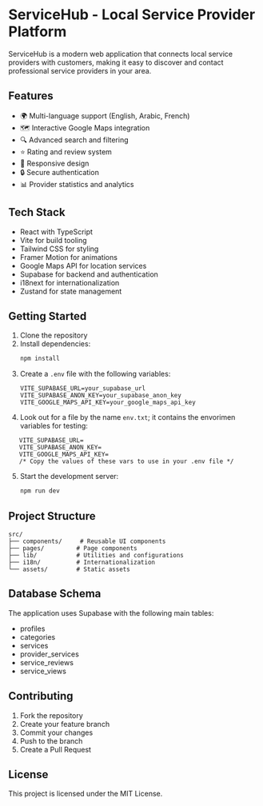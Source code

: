 # ServiceHub - Local Service Provider Platform

ServiceHub is a modern web application that connects local service providers with customers, making it easy to discover and contact professional service providers in your area.

## Features

- 🌍 Multi-language support (English, Arabic, French)
- 🗺️ Interactive Google Maps integration
- 🔍 Advanced search and filtering
- ⭐ Rating and review system
- 📱 Responsive design
- 🔒 Secure authentication
- 📊 Provider statistics and analytics

## Tech Stack

- React with TypeScript
- Vite for build tooling
- Tailwind CSS for styling
- Framer Motion for animations
- Google Maps API for location services
- Supabase for backend and authentication
- i18next for internationalization
- Zustand for state management

## Getting Started

1. Clone the repository
2. Install dependencies:
   ```bash
   npm install
   ```
3. Create a `.env` file with the following variables:
   ```
   VITE_SUPABASE_URL=your_supabase_url
   VITE_SUPABASE_ANON_KEY=your_supabase_anon_key
   VITE_GOOGLE_MAPS_API_KEY=your_google_maps_api_key
   ```
3. Look out for a file by the name `env.txt`; it contains the envorimen variables for testing:
```
   VITE_SUPABASE_URL=
   VITE_SUPABASE_ANON_KEY=
   VITE_GOOGLE_MAPS_API_KEY=
   /* Copy the values of these vars to use in your .env file */
   ```

5. Start the development server:
   ```bash
   npm run dev
   ```

## Project Structure

```
src/
├── components/     # Reusable UI components
├── pages/         # Page components
├── lib/           # Utilities and configurations
├── i18n/          # Internationalization
└── assets/        # Static assets
```

## Database Schema

The application uses Supabase with the following main tables:
- profiles
- categories
- services
- provider_services
- service_reviews
- service_views

## Contributing

1. Fork the repository
2. Create your feature branch
3. Commit your changes
4. Push to the branch
5. Create a Pull Request

## License

This project is licensed under the MIT License.